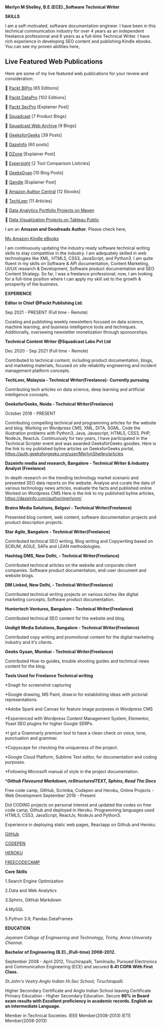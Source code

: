 **Merlyn M Shelley, B.E.(ECE).,Software Technical Writer**

**SKILLS** 

I am a self-motivated, software documentation engineer. I have been in this technical communication industry for over 4 years as an independent freelance professional and 6 years as a full-time Technical Writer. I have rich experience in developing SEO content and publishing Kindle ebooks.
You can see my proven abilities here,

## **Live Featured Web Publications**

Here are some of my live featured web publications for your review and consideration:

🔗 [Packt BIPro](https://packtbusinessintelligencepro.substack.com/) [65 Editions]

🔗 [Packt DataPro](https://packtdatapro1.substack.com/) [102 Editions]

🔗 [Packt SecPro](https://security.packt.com/linux-security-hardening/) [Explainer Post]

🔗 [Squadcast](https://www.squadcast.com/blog-authors/merlyn-shelley) [7 Product Blogs]
  
🔗 [Squadcast Web Archive](https://web.archive.org/web/20230927010454/https://www.squadcast.com/blog-authors/merlyn-shelley) [9 Blogs]

🔗 [GeeksforGeeks](https://auth.geeksforgeeks.org/user/MerlynShelley/articles) [39 Posts]

🔗 [DazeInfo](https://dazeinfo.com/author/merlynm/#) [60 posts]

🔗 [DZone](https://dzone.com/users/4497573/merlyn-shelley.html) [Explainer Post]

🔗 [Expersight](https://expersight.com/author/merlyn) [2 Tool Comparison Listicles]

🔗 [GeeksGyan](https://www.geeksgyaan.com/author/merlyn) [10 Blog Posts]

🔗 [Qandle](https://blog.qandle.com/2020/08/06/the-ultimate-guide-to-conducting-effective-one-on-one-meetings/) [Explainer Post]

🔗 [Amazon Author Central](https://www.amazon.co.jp/-/en/Merlyn-Shelley/e/B084ZQPTK9?ref_=dbs_p_ebk_r00_abau_000000) [12 Ebooks]

🔗 [TechLeer](https://web.archive.org/web/20200529104524/https://www.techleer.com/users/Merlyn_Shelley/) [11 Articles]

🔗 [Data Analytics Portfolio Projects on Maven](https://mavenanalytics.io/profile/Merlyn-Mark-Shelley/201265881)

🔗 [Data Visualization Projects on Tableau Public](https://public.tableau.com/app/profile/merlyn.shelley/vizzes)


I am an **Amazon and Goodreads Author**. Please check here,

[My Amazon Kindle eBooks](https://www.amazon.com/Merlyn-Shelley/e/B084ZQPTK9y)

I am continuously updating the industry ready software technical writing skills to stay competitive in the industry. I am adequately skilled in web technologies like XML, HTML5, CSS3, JavaScript, and Python3. I am quite fluent in my skills on Software & API documentation, Content Marketing, UI/UX research & Development, Software product documentation and SEO Content Strategy. So far, I was a freelance professional; now, I am looking for a full-time position where I can apply my skill set to the growth & prosperity of the business.

**EXPERIENCE**

**Editor in Chief @Packt Publishing Ltd.**

Sep 2021 - PRESENT (Full time - Remote)

Curating and publishing weekly newsletters focused on data science, machine learning, and business intelligence tools and techniques. Additionally, overseeing newsletter monetization through sponsorships.

**Technical Content Writer @Squadcast Labs Pvt Ltd**

Dec 2020 - Sep 2021 (Full time - Remote)

Contributed to technical content, including product documentation, blogs, and marketing materials, focused on site reliability engineering and incident management platform concepts.


**TechLeer, Malaysia - Technical Writer(Freelance)- Currently pursuing**  

Contributing tech articles on data science, deep learning and artificial intelligence concepts.

**GeeksforGeeks, Noida - Technical Writer(Freelance)**

October 2018 - PRESENT

Contributing compelling technical and programming articles for the website and blog. Working on Wordpress CMS, XML, DITA, SGML. Code the illustration problems with Python3, Java, Javascript, HTML5, CSS3, PHP, NodeJs, ReactJs. Continuously for two years, I have participated in the Technical Scripter event and was awarded GeeksforGeeks goodies. Here is the link to my published byline articles on GeeksforGeeks portal, https://auth.geeksforgeeks.org/user/MerlynShelley/articles

**Dazeinfo media and research, Bangalore - Technical Writer & Industry Analyst (Freelance)**

In-depth research on the trending technology market scenario and presented SEO data reports on the website. Analyse and curate the data of various technology news articles, evaluate the facts and published online Worked on Wordpress CMS Here is the link to my published byline articles, https://dazeinfo.com/author/merlynm/

**Brains Media Solutions, Belgavi  - Technical Writer(Freelance)**

Presented blog content, web content, software documentation projects and product description projects.

**Star Agile, Bangalore - Technical Writer(Freelance)**

Contributed technical SEO writing, Blog writing and Copywriting based on SCRUM, AGILE, SAFe and LEAN methodologies.

**Hashtag DMS, New Delhi, - Technical Writer(Freelance)**

Contributed technical articles on the website and corporate client companies. Software product documentation, end-user document and website blogs.

**DM Linked, New Delhi, - Technical Writer(Freelance)**

Contributed technical writing projects on various niches like digital marketing concepts, Software product documentation.

**Huntertech Ventures, Bangalore - Technical Writer(Freelance)**

Contributed technical SEO content for the website and blog.

**Undigit Media Solutions, Bangalore - Technical Writer(Freelance)**

Contributed copy writing and promotional content for the digital marketing industry and it's clients.

**Geeks Gyaan, Mumbai - Technical Writer(Freelance)**

Contributed How-to guides, trouble shooting guides and technical news content for the blog.


**Tools Used for Freelance Technical writing** 

*Snagit for screenshot capturing 

*Google drawing, MS Paint, draw.io for establishing ideas with pictorial representations. 

*Adobe Spark and Canvas for feature image purposes in Wordpress CMS 

*Experienced with Wordpress Content Management System, Elementor, Yoast SEO plugins for higher Google SERPs. 

*I got a Grammarly premium tool to have a clean check on voice, tone, punctuation and grammar. 

*Copyscape for checking the uniqueness of the project. 

*Google Cloud Platform, Sublime Text editor, for documentation and coding purposes. 

*Following Microsoft manual of style in the project documentation. 

*_**Github Flavoured Markdown, reStructuredTEXT, Sphinx, Read The Docs**_

Free code camp, GitHub, Scrimba, Codepen and Heroku, Online Projects - Web Development September 2016 - Present

Did CODING projects on personal interest and updated the codes on free code camp, Github and deployed in Heroku. Programming languages used HTML5, CSS3, JavaScript, ReactJs, NodeJs and Python3.

Experience in deploying static web pages, Reactapp on Github and Heroku.

[GitHub](https://github.com/MerlynMShelley)

[CODEPEN](https://codepen.io/MerlynShelley/pen/OJPYNGv)

[HEROKU](https://dashboard.heroku.com/apps/volopayproject/activity/builds/a755c95c-5974-4b55-b334-23e4ccacccb9)

[FREECODECAMP](https://www.freecodecamp.org/fcc2d08e582-ac86-4a52-ac72-0a6fabad608d)

**Core Skills**

1.Search Engine Optimization 

2.Data and Web Analytics

3.Sphinx, GitHub Markdown 

4.MySQL 

5.Python 3.9, Pandas DataFrames

**EDUCATION**

*Jayaram College of Engineering and Technology, Trichy, Anna University Chennai.* 
 
**Bachelor of Engineering (B.E).,(Full-time) 2008-2012.**

September 2008 - April 2012, Tiruchirapalli, Tamilnadu. Pursued Electronics and Communication Engineering (ECE) and secured **8.41 CGPA With First Class.**

*St.John's Vestry Anglo Indian Hr.Sec School, Tiruchirapalli.*

Higher Secondary Certificate and Anglo Indian School leaving Certificate Primary Education - Higher Secondary Education. Secure **86% in Board exam results with Excellent proficiency in academic records. English as an intermediate Language.**

Member in Technical Societies. IEEE Member(2008-2013) IETE Member(2008-2013)
